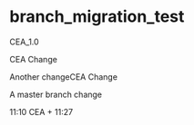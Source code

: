 # branch_migration_test

CEA_1.0

CEA Change

Another changeCEA Change

A master branch change

11:10 CEA + 11:27